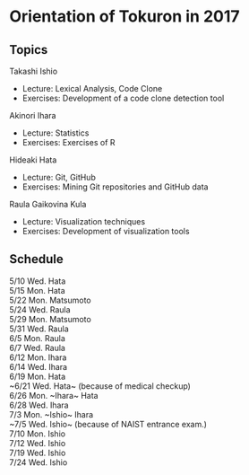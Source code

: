 # Orientation of Tokuron in 2017

## Topics

Takashi Ishio
* Lecture: Lexical Analysis, Code Clone
* Exercises: Development of a code clone detection tool

Akinori Ihara
* Lecture: Statistics
* Exercises: Exercises of R

Hideaki Hata
* Lecture: Git, GitHub
* Exercises: Mining Git repositories and GitHub data

Raula Gaikovina Kula
* Lecture: Visualization techniques
* Exercises: Development of visualization tools

## Schedule

5/10 Wed. Hata  
5/15 Mon. Hata  
5/22 Mon. Matsumoto  
5/24 Wed. Raula  
5/29 Mon. Matsumoto  
5/31 Wed. Raula  
6/5 Mon. Raula  
6/7 Wed. Raula  
6/12 Mon. Ihara  
6/14 Wed. Ihara  
6/19 Mon. Hata  
~6/21 Wed. Hata~ (because of medical checkup)  
6/26 Mon. ~Ihara~ Hata  
6/28 Wed. Ihara  
7/3 Mon. ~Ishio~ Ihara  
~7/5 Wed. Ishio~ (because of NAIST entrance exam.)  
7/10 Mon. Ishio  
7/12 Wed. Ishio  
7/19 Wed. Ishio  
7/24 Wed. Ishio
